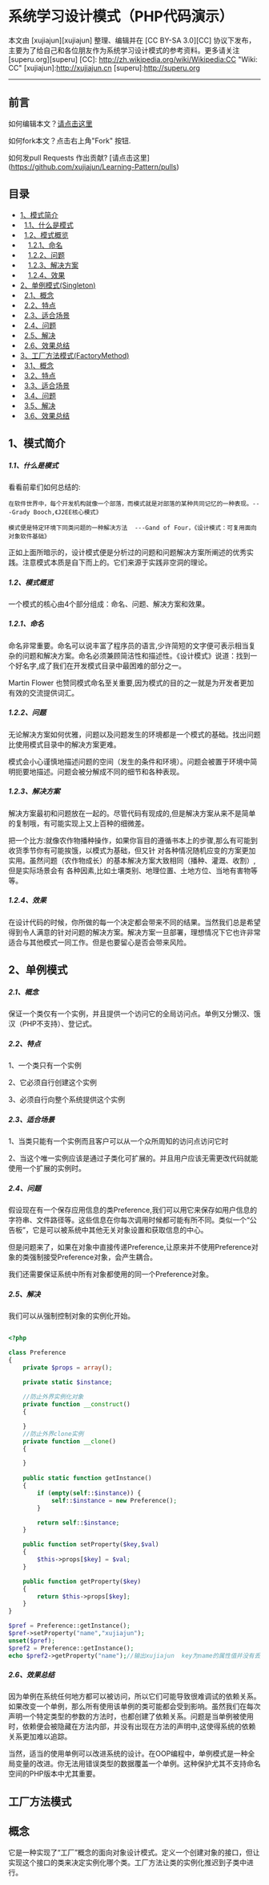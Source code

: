 系统学习设计模式（PHP代码演示）
====
本文由 [xujiajun][xujiajun] 整理、编辑并在 [CC BY-SA 3.0][CC] 协议下发布，主要为了给自己和各位朋友作为系统学习设计模式的参考资料。更多请关注 [superu.org][superu]
[CC]: http://zh.wikipedia.org/wiki/Wikipedia:CC "Wiki: CC"
[xujiajun]:http://xujiajun.cn
[superu]:http://superu.org
- - - 
前言
----
如何编辑本文？[请点击这里](https://github.com/xujiajun/Learning-Pattern/edit/master/README.md)

如何fork本文？点击右上角"Fork" 按钮.

如何发pull Requests 作出贡献? [请点击这里] (https://github.com/xujiajun/Learning-Pattern/pulls)

<h2>目录</h2>

- [1、模式简介](#pattern)
- &nbsp;&nbsp;[1.1、什么是模式](#what-is-pattern)
- &nbsp;&nbsp;[1.2、模式概览](#pattern-overview)
- &nbsp;&nbsp;&nbsp;&nbsp;[1.2.1、命名](#name)
- &nbsp;&nbsp;&nbsp;&nbsp;[1.2.2、问题](#issue)
- &nbsp;&nbsp;&nbsp;&nbsp;[1.2.3、解决方案](#solution)
- &nbsp;&nbsp;&nbsp;&nbsp;[1.2.4、效果](#result)
- [2、单例模式(Singleton)](#singleton)
- &nbsp;&nbsp;[2.1、概念](#what-is-singleton)
- &nbsp;&nbsp;[2.2、特点](#feature-singleton)
- &nbsp;&nbsp;[2.3、适合场景](#when-use-singleton)
- &nbsp;&nbsp;[2.4、问题](#issue-singleton)
- &nbsp;&nbsp;[2.5、解决](#solution-singleton)
- &nbsp;&nbsp;[2.6、效果总结](#result-singleton)
- [3、工厂方法模式(FactoryMethod)](#factoryMethod)
- &nbsp;&nbsp;[3.1、概念](#what-is-factoryMethod)
- &nbsp;&nbsp;[3.2、特点](#feature-factoryMethod)
- &nbsp;&nbsp;[3.3、适合场景](#when-use-factoryMethod)
- &nbsp;&nbsp;[3.4、问题](#issue-factoryMethod)
- &nbsp;&nbsp;[3.5、解决](#solution-factoryMethod)
- &nbsp;&nbsp;[3.6、效果总结](#result-factoryMethod)

<h2 id="pattern">1、模式简介</h2>

<h5 id="what-is-pattern">1.1、什么是模式</h5>

看看前辈们如何总结的:

`在软件世界中，每个开发机构就像一个部落，而模式就是对部落的某种共同记忆的一种表现。---Grady Booch,《J2EE核心模式》`

`模式便是特定环境下同类问题的一种解决方法  ---Gand of Four，《设计模式：可复用面向对象软件基础》`

正如上面所暗示的，设计模式便是分析过的问题和问题解决方案所阐述的优秀实践。注意模式本质是自下而上的。它们来源于实践非空洞的理论。

<h5 id="pattern-overview">1.2、模式概览</h5>

一个模式的核心由4个部分组成：命名、问题、解决方案和效果。

<h5 id="name">1.2.1、命名</h5>

命名非常重要。命名可以说丰富了程序员的语言,少许简短的文字便可表示相当复杂的问题和解决方案。命名必须兼顾简洁性和描述性。《设计模式》说道：找到一个好名字,成了我们在开发模式目录中最困难的部分之一。

Martin Flower 也赞同模式命名至关重要,因为模式的目的之一就是为开发者更加有效的交流提供词汇。

<h5 id="issue">1.2.2、问题</h5>

无论解决方案如何优雅，问题以及问题发生的环境都是一个模式的基础。找出问题比使用模式目录中的解决方案更难。

模式会小心谨慎地描述问题的空间（发生的条件和环境）。问题会被置于环境中简明扼要地描述。问题会被分解成不同的细节和各种表现。

<h5 id="solution">1.2.3、解决方案</h5>

解决方案最初和问题放在一起的。尽管代码有现成的,但是解决方案从来不是简单的复制哦，有可能实现上又上百种的细微差。

把一个比方:就像农作物播种操作，如果你盲目的遵循书本上的步骤,那么有可能到收货季节你有可能挨饿，以模式为基础，但又针
对各种情况随机应变的方案更加实用。虽然问题（农作物成长）的基本解决方案大致相同（播种、灌溉、收割）,但是实际场景会有
各种因素,比如土壤类别、地理位置、土地方位、当地有害物等等。

<h5 id="result">1.2.4、效果</h5>

在设计代码的时候，你所做的每一个决定都会带来不同的结果。当然我们总是希望得到令人满意的针对问题的解决方案。解决方案一旦部署，理想情况下它也许非常适合与其他模式一同工作。但是也要留心是否会带来风险。

<h2 id="singleton">2、单例模式</h2>

<h5 id="what-is-singleton">2.1、概念</h5>
保证一个类仅有一个实例，并且提供一个访问它的全局访问点。单例又分懒汉、饿汉（PHP不支持）、登记式。

<h5 id="feature-singleton">2.2、特点</h5>

1、一个类只有一个实例

2、它必须自行创建这个实例

3、必须自行向整个系统提供这个实例

<h5 id="when-use-singleton">2.3、适合场景</h5>

1、当类只能有一个实例而且客户可以从一个众所周知的访问点访问它时

2、当这个唯一实例应该是通过子类化可扩展的。并且用户应该无需更改代码就能使用一个扩展的实例时。

<h5 id="issue-singleton">2.4、问题</h5>

假设现在有一个保存应用信息的类Preference,我们可以用它来保存如用户信息的字符串、文件路径等。这些信息在你每次调用时候都可能有所不同。类似一个“公告板”，它是可以被系统中其他无关对象设置和获取信息的中心。

但是问题来了，如果在对象中直接传递Preference,让原来并不使用Preference对象的类强制接受Preference对象，会产生耦合。

我们还需要保证系统中所有对象都使用的同一个Preference对象。

<h5 id="solution-singleton">2.5、解决</h5>

我们可以从强制控制对象的实例化开始。

```php

<?php 

class Preference
{
    private $props = array();

    private static $instance;
    
    //防止外界实例化对象
    private function __construct()
    {

    }
    //防止外界clone实例
    private function __clone()
    {

    }
    
    public static function getInstance()
    {
        if (empty(self::$instance)) {
            self::$instance = new Preference();
        }

        return self::$instance;
    }

    public function setProperty($key,$val)
    {
        $this->props[$key] = $val;
    }

    public function getProperty($key)
    {
        return $this->props[$key];
    }
}

$pref = Preference::getInstance();
$pref->setProperty("name","xujiajun");
unset($pref);
$pref2 = Preference::getInstance();
echo $pref2->getProperty("name");//输出xujiajun  key为name的属性值并没有丢失。

```
<h5 id="result-singleton">2.6、效果总结</h5>

因为单例在系统任何地方都可以被访问，所以它们可能导致很难调试的依赖关系。如果改变一个单例，那么所有使用该单例的类可能都会受到影响。虽然我们在每次声明一个特定类型的参数的方法时，也都创建了依赖关系。问题是当单例被使用时，依赖便会被隐藏在方法内部，并没有出现在方法的声明中,这使得系统的依赖关系更加难以追踪。

当然，适当的使用单例可以改进系统的设计。在OOP编程中，单例模式是一种全局变量的改进。你无法用错误类型的数据覆盖一个单例。这种保护尤其不支持命名空间的PHP版本中尤其重要。

<h2 id="factoryMethod">工厂方法模式</h2>

<h2 id=="">概念</h2>

它是一种实现了“工厂”概念的面向对象设计模式。定义一个创建对象的接口，但让实现这个接口的类来决定实例化哪个类。工厂方法让类的实例化推迟到子类中进行。
